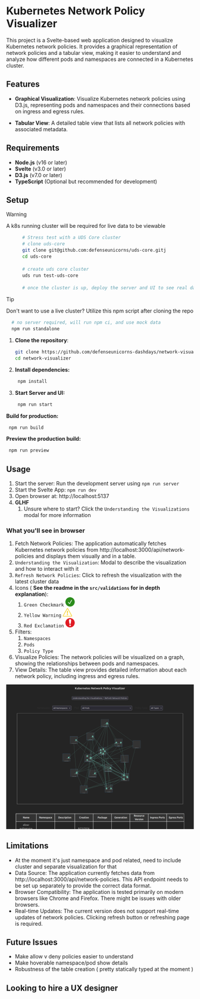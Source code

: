 # Kubernetes Network Policy Visualizer

This project is a Svelte-based web application designed to visualize Kubernetes network policies. It provides a graphical representation of network policies and a tabular view, making it easier to understand and analyze how different pods and namespaces are connected in a Kubernetes cluster.

## Features

- **Graphical Visualization**: Visualize Kubernetes network policies using D3.js, representing pods and namespaces and their connections based on ingress and egress rules.

- **Tabular View**: A detailed table view that lists all network policies with associated metadata.

## Requirements

- **Node.js** (v16 or later)
- **Svelte** (v3.0 or later)
- **D3.js** (v7.0 or later)
- **TypeScript** (Optional but recommended for development)

## Setup

> [!WARNING]
>  A k8s running cluster will be required for live data to be viewable
> ```bash
>       # Stress test with a UDS Core cluster
>       # clone uds-core
>       git clone git@github.com:defenseunicorns/uds-core.gitj
>       cd uds-core
>
>       # create uds core cluster
>       uds run test-uds-core
>
>       # once the cluster is up, deploy the server and UI to see real data
>    ```

> [!TIP]
>  Don't want to use a live cluster?
>  Utilize this npm script after cloning the repo
> ```bash
>   # no server required, will run npm ci, and use mock data
>   npm run standalone
> ```

1. **Clone the repository**:
   ```bash
   git clone https://github.com/defenseunicorns-dashdays/network-visualizer.git
   cd network-visualizer
   ```
2. **Install dependencies:**
   ```bash
    npm install
   ```
3. **Start Server and UI:**
   ```bash
    npm run start
   ```

**Build for production:**
   ```bash
    npm run build
   ```

**Preview the production build:**
   ```bash
    npm run preview
   ```

## Usage
1. Start the server: Run the development server using `npm run server`
2. Start the Svelte App: `npm run dev`
3. Open browser at: http://localhost:5137
4. **GLHF**
   1. Unsure where to start? Click the `Understanding the Visualizations` modal for more information

### What you'll see in browser
1. Fetch Network Policies: The application automatically fetches Kubernetes network policies from http://localhost:3000/api/network-policies and displays them visually and in a table.
2. `Understanding the Visualization`: Modal to describe the visualization and how to interact with it
3. `Refresh Network Policies`: Click to refresh the visualization with the latest cluster data
4. Icons ( **See the readme in the `src/validations` for in depth explanation**):
   1. `Green Checkmark`
      <img src="./public/icons/checkmark.svg" width="25">
   2. `Yellow Warning`
      <img src="./public/icons/warning.svg" width="25">
   3. `Red Exclamation`
      <img src="./public/icons/exclamation.svg" width="25">
5. Filters:
   1. `Namespaces`
   2. `Pods`
   3. `Policy Type`
6. Visualize Policies: The network policies will be visualized on a graph, showing the relationships between pods and namespaces.
7. View Details: The table view provides detailed information about each network policy, including ingress and egress rules.

![browser view](./public/images/NetworkPolicyVisualizer.png)

## Limitations
* At the moment it's just namespace and pod related, need to include cluster and separate visualization for that
* Data Source: The application currently fetches data from http://localhost:3000/api/network-policies. This API endpoint needs to be set up separately to provide the correct data format.
* Browser Compatibility: The application is tested primarily on modern browsers like Chrome and Firefox. There might be issues with older browsers.
* Real-time Updates: The current version does not support real-time updates of network policies. Clicking refresh button or refreshing page is required.

## Future Issues
* Make allow v deny policies easier to understand
* Make hoverable namespace/pod show details
* Robustness of the table creation ( pretty statically typed at the moment )

## Looking to hire a UX designer